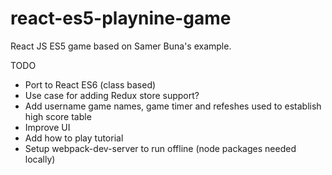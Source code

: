 # react-es5-playnine-game
React JS ES5 game based on Samer Buna's example.

TODO
- Port to React ES6 (class based)
- Use case for adding Redux store support?
- Add username game names, game timer and refeshes used to establish high score table
- Improve UI
- Add how to play tutorial
- Setup webpack-dev-server to run offline (node packages needed locally)

